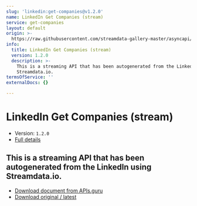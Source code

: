 ```yaml
---
slug: 'linkedin:get-companies@v1.2.0'
name: LinkedIn Get Companies (stream)
service: get-companies
layout: default
origin: >-
  https://raw.githubusercontent.com/streamdata-gallery-master/asyncapi/master/_listings/linkedin/linkedin-get-companies-stream-async.md
info:
  title: LinkedIn Get Companies (stream)
  version: 1.2.0
  description: >-
    This is a streaming API that has been autogenerated from the LinkedIn using
    Streamdata.io.
termsOfService: ''
externalDocs: {}

---
```

# LinkedIn Get Companies (stream)

* Version: `1.2.0`
* [Full details](../html/linkedin:get-companies@v1.2.0.html)




## This is a streaming API that has been autogenerated from the LinkedIn using Streamdata.io.



* [Download document from APIs.guru](https://raw.githubusercontent.com/APIs-guru/asyncapi-directory/master/docs/APIs/linkedin%3Aget-companies%40v1.2.0.yaml)
* [Download original / latest](https://raw.githubusercontent.com/streamdata-gallery-master/asyncapi/master/_listings/linkedin/linkedin-get-companies-stream-async.md)

<script type="application/ld+json">
{
  "@context": "http://schema.org/",
  "@type": "WebAPI",
  "description": "This is a streaming API that has been autogenerated from the LinkedIn using Streamdata.io.",
  "documentation": "",

  "name": "LinkedIn Get Companies (stream)"
}
</script>
